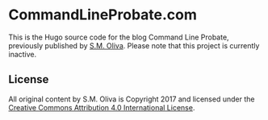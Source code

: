 # CommandLineProbate.com

This is the Hugo source code for the blog Command Line Probate, previously published by [S.M. Oliva](https://skipoliva.com). Please note that this project is currently inactive.

## License

All original content by S.M. Oliva is Copyright 2017 and licensed under the [Creative Commons Attribution 4.0 International License](http://creativecommons.org/licenses/by/4.0/).
